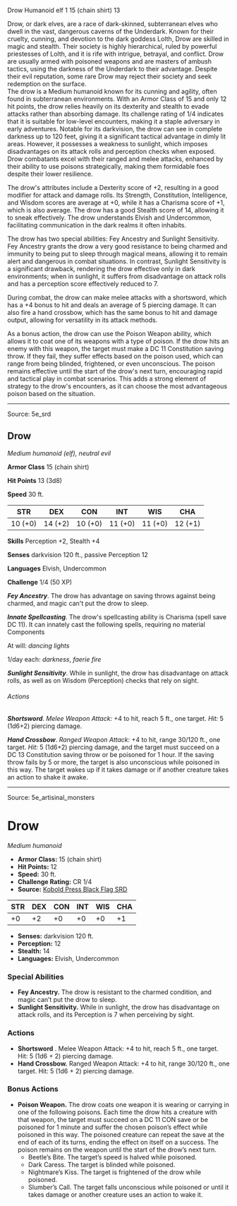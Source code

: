<MonsterName/>Drow</MonsterName>
<CreatureType/>Humanoid</CreatureType>
<Subtype/>elf</Subtype>
<CR/>1</CR>
<AC/>15 (chain shirt)</AC>
<HP/>13</HP>
<summary>Drow, or dark elves, are a race of dark-skinned, subterranean elves who dwell in the vast, dangerous caverns of the Underdark. Known for their cruelty, cunning, and devotion to the dark goddess Lolth, Drow are skilled in magic and stealth. Their society is highly hierarchical, ruled by powerful priestesses of Lolth, and it is rife with intrigue, betrayal, and conflict. Drow are usually armed with poisoned weapons and are masters of ambush tactics, using the darkness of the Underdark to their advantage. Despite their evil reputation, some rare Drow may reject their society and seek redemption on the surface.</summary>

<summary>The drow is a Medium humanoid known for its cunning and agility, often found in subterranean environments. With an Armor Class of 15 and only 12 hit points, the drow relies heavily on its dexterity and stealth to evade attacks rather than absorbing damage. Its challenge rating of 1/4 indicates that it is suitable for low-level encounters, making it a staple adversary in early adventures. Notable for its darkvision, the drow can see in complete darkness up to 120 feet, giving it a significant tactical advantage in dimly lit areas. However, it possesses a weakness to sunlight, which imposes disadvantages on its attack rolls and perception checks when exposed. Drow combatants excel with their ranged and melee attacks, enhanced by their ability to use poisons strategically, making them formidable foes despite their lower resilience.</summary>

<detail>

The drow's attributes include a Dexterity score of +2, resulting in a good modifier for attack and damage rolls. Its Strength, Constitution, Intelligence, and Wisdom scores are average at +0, while it has a Charisma score of +1, which is also average. The drow has a good Stealth score of 14, allowing it to sneak effectively. The drow understands Elvish and Undercommon, facilitating communication in the dark realms it often inhabits.

The drow has two special abilities: Fey Ancestry and Sunlight Sensitivity. Fey Ancestry grants the drow a very good resistance to being charmed and immunity to being put to sleep through magical means, allowing it to remain alert and dangerous in combat situations. In contrast, Sunlight Sensitivity is a significant drawback, rendering the drow effective only in dark environments; when in sunlight, it suffers from disadvantage on attack rolls and has a perception score effectively reduced to 7.

During combat, the drow can make melee attacks with a shortsword, which has a +4 bonus to hit and deals an average of 5 piercing damage. It can also fire a hand crossbow, which has the same bonus to hit and damage output, allowing for versatility in its attack methods. 

As a bonus action, the drow can use the Poison Weapon ability, which allows it to coat one of its weapons with a type of poison. If the drow hits an enemy with this weapon, the target must make a DC 11 Constitution saving throw. If they fail, they suffer effects based on the poison used, which can range from being blinded, frightened, or even unconscious. The poison remains effective until the start of the drow's next turn, encouraging rapid and tactical play in combat scenarios. This adds a strong element of strategy to the drow's encounters, as it can choose the most advantageous poison based on the situation.</detail>



---

Source: 5e_srd

## Drow

*Medium humanoid (elf), neutral evil*

**Armor Class** 15 (chain shirt)

**Hit Points** 13 (3d8)

**Speed** 30 ft.

| STR     | DEX     | CON     | INT     | WIS     | CHA     |
|---------|---------|---------|---------|---------|---------|
| 10 (+0) | 14 (+2) | 10 (+0) | 11 (+0) | 11 (+0) | 12 (+1) |

**Skills** Perception +2, Stealth +4

**Senses** darkvision 120 ft., passive Perception 12

**Languages** Elvish, Undercommon

**Challenge** 1/4 (50 XP)

***Fey Ancestry***. The drow has advantage on saving throws against being charmed, and magic can't put the drow to sleep.

***Innate Spellcasting***. The drow's spellcasting ability is Charisma (spell save DC 11). It can innately cast the following spells, requiring no material Components

At will: *dancing lights*

1/day each: *darkness*, *faerie fire*

***Sunlight Sensitivity***. While in sunlight, the drow has disadvantage on attack rolls, as well as on Wisdom (Perception) checks that rely on sight.

###### Actions

***Shortsword***. *Melee Weapon Attack:* +4 to hit, reach 5 ft., one target. *Hit:* 5 (1d6+2) piercing damage.

***Hand Crossbow***. *Ranged Weapon Attack:* +4 to hit, range 30/120 ft., one target. *Hit:* 5 (1d6+2) piercing damage, and the target must succeed on a DC 13 Constitution saving throw or be poisoned for 1 hour. If the saving throw fails by 5 or more, the target is also unconscious while poisoned in this way. The target wakes up if it takes damage or if another creature takes an action to shake it awake.



---

Source: 5e_artisinal_monsters

# Drow

*Medium humanoid*

- **Armor Class:** 15 (chain shirt)
- **Hit Points:** 12
- **Speed:** 30 ft.
- **Challenge Rating:** CR 1/4
- **Source:** [Kobold Press Black Flag SRD](https://koboldpress.com/black-flag-roleplaying/)

| STR | DEX | CON | INT | WIS | CHA |
| --- | --- | --- | --- | --- | --- |
| +0 | +2 | +0 | +0 | +0 | +1 |

- **Senses:** darkvision 120 ft.
- **Perception:** 12
- **Stealth:** 14
- **Languages:** Elvish, Undercommon

### Special Abilities

- **Fey Ancestry.** The drow is resistant to the charmed condition, and magic can’t put the drow to sleep.
- **Sunlight Sensitivity.** While in sunlight, the drow has disadvantage on attack rolls, and its Perception is 7 when perceiving by sight.

### Actions

- **Shortsword** . Melee Weapon Attack: +4 to hit, reach 5 ft., one target. Hit: 5 (1d6 + 2) piercing damage.
- **Hand Crossbow.** Ranged Weapon Attack: +4 to hit, range 30/120 ft., one target. Hit: 5 (1d6 + 2) piercing damage.

### Bonus Actions

- **Poison Weapon.** The drow coats one weapon it is wearing or carrying in one of the following poisons. Each time the drow hits a creature with that weapon, the target must succeed on a DC 11 CON save or be poisoned for 1 minute and suffer the chosen poison’s effect while poisoned in this way. The poisoned creature can repeat the save at the end of each of its turns, ending the effect on itself on a success. The poison remains on the weapon until the start of the drow’s next turn.
	- Beetle’s Bite. The target’s speed is halved while poisoned.
	- Dark Caress. The target is blinded while poisoned.
	- Nightmare’s Kiss. The target is frightened of the drow while poisoned.
	- Slumber’s Call. The target falls unconscious while poisoned or until it takes damage or another creature uses an action to wake it.



